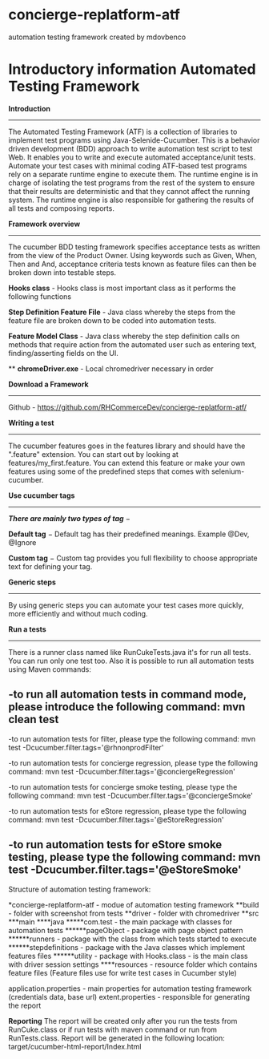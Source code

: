 # concierge-replatform-atf
automation testing framework created by mdovbenco

Introductory information                        Automated Testing Framework
===========================================================================

**Introduction**
************
The Automated Testing Framework (ATF) is a collection of libraries to
implement test programs using Java-Selenide-Cucumber. This is a behavior
driven development (BDD) approach to write automation test script to test Web.
It enables you to write and execute automated acceptance/unit tests.
Automate your test cases with minimal coding ATF-based test programs rely
on a separate runtime engine to execute them. The runtime engine is in charge
of isolating the test programs from the rest of the system to ensure that
their results are deterministic and that they cannot affect the running
system. The runtime engine is also responsible for gathering the results
of all tests and composing reports.


**Framework overview**
************
The cucumber BDD testing framework specifies acceptance tests as written
from the view of the Product Owner. Using keywords such as Given, When,
Then and And, acceptance criteria tests known as feature files can then
be broken down into testable steps.

**Hooks class** - Hooks class is most important class as it performs the following functions

**Step Definition Feature File** - Java class whereby the steps from the feature
file are broken down to be coded into automation tests.

**Feature Model Class** - Java class whereby the step definition calls on methods
that require action from the automated user such as entering text, finding/asserting
fields on the UI.

**
**chromeDriver.exe** - Local chromedriver necessary in order

**Download a Framework**
**********************
Github - https://github.com/RHCommerceDev/concierge-replatform-atf/

**Writing a test**
**************
The cucumber features goes in the features library and should have the
".feature" extension. You can start out by looking at features/my_first.feature.
You can extend this feature or make your own features using some of the
predefined steps that comes with selenium-cucumber.

**Use cucumber tags**
*******************
**_There are mainly two types of tag_** −

**Default tag** − Default tag has their predefined meanings. Example @Dev, @Ignore

**Custom tag** − Custom tag provides you full flexibility to choose appropriate
text for defining your tag.

**Generic steps**
*************
By using generic steps you can automate your test cases more quickly,
more efficiently and without much coding.

**Run a tests**
*************
There is a runner class named like RunCukeTests.java it's for run all tests.
You can run only one test too. Also it is possible to run all automation tests using Maven commands:

-to run all automation tests in command mode, please introduce the following command:
mvn clean test
--------------------------------------------------------------------
-to run automation tests for filter, please type the following command:
mvn test -Dcucumber.filter.tags='@rhnonprodFilter'

-to run automation tests for concierge regression, please type the following command:
mvn test -Dcucumber.filter.tags='@conciergeRegression'

-to run automation tests for concierge smoke testing, please type the following command:
mvn test -Dcucumber.filter.tags='@conciergeSmoke'

-to run automation tests for eStore regression, please type the following command:
mvn test -Dcucumber.filter.tags='@eStoreRegression'

-to run automation tests for eStore smoke testing, please type the following command:
mvn test -Dcucumber.filter.tags='@eStoreSmoke'
--------------------------------------------------------------------

Structure of automation testing framework:

*concierge-replatform-atf - modue of automation testing framework
    **build - folder with screenshot from tests
    **driver - folder with chromedriver
    **src
        ***main
        ****java
        *****com.test - the main package with classes for automation tests
            ******pageObject - package with page object pattern
            ******runners - package with the class from which tests started to execute
            ******stepdefinitions - package with the Java classes which implement features files
            ******utility - package with Hooks.class - is the main class with driver session settings
        ****resources - resource folder which contains feature files (Feature files use for write test cases in Cucumber style)

application.properties - main properties for automation testing framework (credentials data, base url)
extent.properties - responsible for generating the report

**Reporting**
The report will be created only after you run the tests from RunCuke.class 
or if run tests with maven command or run from RunTests.class.
Report will be generated in the following location:
target/cucumber-html-report/Index.html




    


